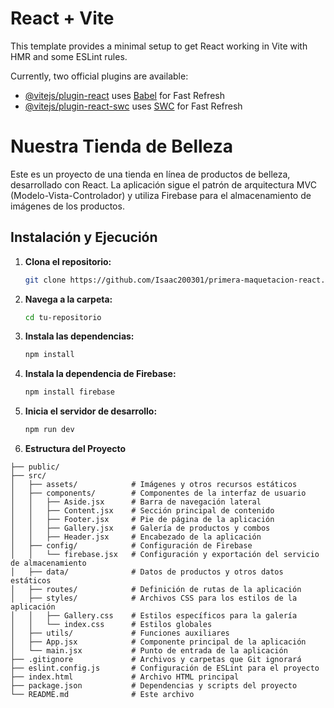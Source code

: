# React + Vite

This template provides a minimal setup to get React working in Vite with HMR and some ESLint rules.

Currently, two official plugins are available:

- [@vitejs/plugin-react](https://github.com/vitejs/vite-plugin-react/blob/main/packages/plugin-react/README.md) uses [Babel](https://babeljs.io/) for Fast Refresh
- [@vitejs/plugin-react-swc](https://github.com/vitejs/vite-plugin-react-swc) uses [SWC](https://swc.rs/) for Fast Refresh
  
# Nuestra Tienda de Belleza

Este es un proyecto de una tienda en línea de productos de belleza, desarrollado con React. La aplicación sigue el patrón de arquitectura MVC (Modelo-Vista-Controlador) y utiliza Firebase para el almacenamiento de imágenes de los productos.

## Instalación y Ejecución

1. **Clona el repositorio:**

   ```bash
   git clone https://github.com/Isaac200301/primera-maquetacion-react.git

2. **Navega a la carpeta:**

   ```bash
   cd tu-repositorio

3. **Instala las dependencias:**

   ```bash
   npm install

4. **Instala la dependencia de Firebase:**

   ```bash
   npm install firebase

5. **Inicia el servidor de desarrollo:**
   ```bash
   npm run dev

7. **Estructura del Proyecto**

```plaintext
├── public/
├── src/
│   ├── assets/            # Imágenes y otros recursos estáticos
│   ├── components/        # Componentes de la interfaz de usuario
│   │   ├── Aside.jsx      # Barra de navegación lateral
│   │   ├── Content.jsx    # Sección principal de contenido
│   │   ├── Footer.jsx     # Pie de página de la aplicación
│   │   ├── Gallery.jsx    # Galería de productos y combos
│   │   ├── Header.jsx     # Encabezado de la aplicación
│   ├── config/            # Configuración de Firebase
│   │   └── firebase.jsx   # Configuración y exportación del servicio de almacenamiento
│   ├── data/              # Datos de productos y otros datos estáticos
│   ├── routes/            # Definición de rutas de la aplicación
│   ├── styles/            # Archivos CSS para los estilos de la aplicación
│   │   ├── Gallery.css    # Estilos específicos para la galería
│   │   └── index.css      # Estilos globales
│   ├── utils/             # Funciones auxiliares
│   ├── App.jsx            # Componente principal de la aplicación
│   └── main.jsx           # Punto de entrada de la aplicación
├── .gitignore             # Archivos y carpetas que Git ignorará
├── eslint.config.js       # Configuración de ESLint para el proyecto
├── index.html             # Archivo HTML principal
├── package.json           # Dependencias y scripts del proyecto
└── README.md              # Este archivo


